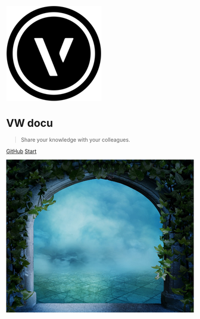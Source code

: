 ![logo](_media/logo.png ':size=200')

# VW docu

> Share your knowledge with your colleagues.

[GitHub](https://github.com/pblancovw/VWdocu/)
[Start](/About/)

<!-- background image -->
![](_media/fantasy_portal.jpg)
